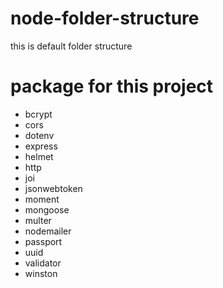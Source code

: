 # node-folder-structure

this is default folder structure

# package for this project

- bcrypt
- cors
- dotenv
- express
- helmet
- http
- joi
- jsonwebtoken
- moment
- mongoose
- multer
- nodemailer
- passport
- uuid
- validator
- winston